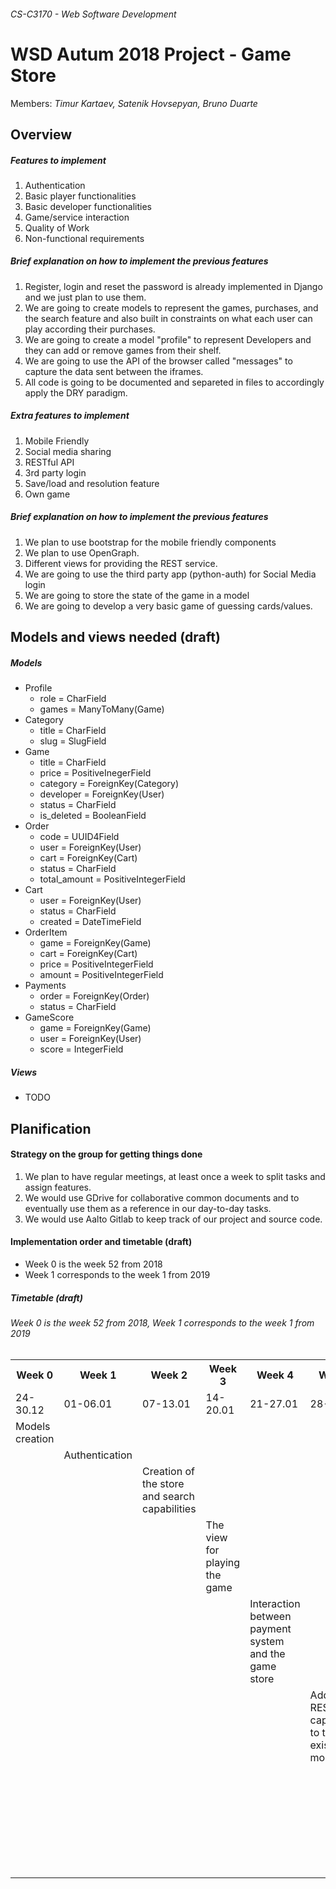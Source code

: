 ###### CS-C3170 - Web Software Development

# WSD Autum 2018 Project - Game Store

Members: _Timur Kartaev, Satenik Hovsepyan, Bruno Duarte_

## Overview

##### Features to implement

1. Authentication
1. Basic player functionalities 
1. Basic developer functionalities
1. Game/service interaction
1. Quality of Work
1. Non-functional requirements

##### Brief explanation on how to implement the previous features

1. Register, login and reset the password is already implemented in Django and we just plan to use them.
1. We are going to create models to represent the games, purchases, and the search feature and also built in constraints on what each user can play according their purchases.
1. We are going to create a model "profile" to represent Developers and they can add or remove games from their shelf.
1. We are going to use the API of the browser called "messages" to capture the data sent between the iframes.
1. All code is going to be documented and separeted in files to accordingly apply the DRY paradigm.

##### Extra features to implement

1. Mobile Friendly
1. Social media sharing
1. RESTful API 
1. 3rd party login
1. Save/load and resolution feature 
1. Own game

##### Brief explanation on how to implement the previous features

1. We plan to use bootstrap for the mobile friendly components
1. We plan to use OpenGraph.  
1. Different views for providing the REST service.
1. We are going to use the third party app (python-auth) for Social Media login
1. We are going to store the state of the game in a model
1. We are going to develop a very basic game of guessing cards/values.

## Models and views needed (draft)

##### Models

 * Profile
    * role = CharField
    * games = ManyToMany(Game)
 * Category
    * title = CharField 
    * slug = SlugField
 * Game
    * title = CharField
    * price = PositiveInegerField 
    * category = ForeignKey(Category) 
    * developer = ForeignKey(User) 
    * status = CharField
    * is_deleted = BooleanField
 * Order
    * code = UUID4Field
    * user = ForeignKey(User) 
    * cart = ForeignKey(Cart) 
    * status = CharField
    * total_amount = PositiveIntegerField
 * Cart
    * user = ForeignKey(User) 
    * status = CharField 
    * created = DateTimeField
 * OrderItem
    * game = ForeignKey(Game) 
    * cart = ForeignKey(Cart) 
    * price = PositiveIntegerField
    * amount = PositiveIntegerField
 * Payments
    * order = ForeignKey(Order) 
    * status = CharField
 * GameScore
    * game = ForeignKey(Game) 
    * user = ForeignKey(User) 
    * score = IntegerField
    
##### Views

 * TODO


## Planification

#### Strategy on the group for getting things done

1. We plan to have regular meetings, at least once a week to split tasks and assign features.
1. We would use GDrive for collaborative common documents and to eventually use them as a reference in our day-to-day tasks.
1. We would use Aalto Gitlab to keep track of our project and source code.

#### Implementation order and timetable (draft)

 * Week 0 is the week 52 from 2018
 * Week 1 corresponds to the week 1 from 2019

##### Timetable (draft)
 
###### Week 0 is the week 52 from 2018, Week 1 corresponds to the week 1 from 2019
 
<table>
  <tr>
    <th> Week 0 </th>
    <th> Week 1 </th>
    <th> Week 2 </th>
    <th> Week 3 </th>
    <th> Week 4 </th>
    <th> Week 5 </th>
    <th> Week 6 </th>
    <th> Week 7 </th>
    <th> Week 8 </th>
  </tr>
  <tr>
    <td> 24-30.12 </td>
    <td> 01-06.01 </td>
    <td> 07-13.01 </td>
    <td> 14-20.01 </td>
    <td> 21-27.01 </td>
    <td> 28-31.01 </td>
    <td> 04-10.02 </td>
    <td> 11-17.02 </td>
    <td> 18-19.02 </td>
  </tr>
  <tr>
    <td> Models creation </td>
    <td>  </td>
    <td>  </td>
    <td>  </td>
    <td>  </td>
    <td>  </td>
    <td>  </td>
    <td>  </td>    
    <td>  </td>    
  </tr>
  <tr>
    <td>  </td>
    <td> Authentication </td>
    <td>  </td>
    <td>  </td>
    <td>  </td>
    <td>  </td>
    <td>  </td>
    <td>  </td>    
    <td>  </td>    
  </tr>
    <tr>
    <td>  </td>
    <td>  </td>
    <td> Creation of the store and search capabilities </td>
    <td>  </td>
    <td>  </td>
    <td>  </td>
    <td>  </td>
    <td>  </td>    
    <td>  </td>    
  </tr>
    <tr>
    <td>  </td>
    <td>  </td>
    <td>  </td>
    <td> The view for playing the game </td>
    <td>  </td>
    <td>  </td>
    <td>  </td>
    <td>  </td>    
    <td>  </td>    
  </tr>
    <tr>
    <td>  </td>
    <td>  </td>
    <td>  </td>
    <td>  </td>
    <td> Interaction between payment system and the game store </td>
    <td>  </td>
    <td>  </td>
    <td>  </td>    
    <td>  </td>    
    <tr>
    <td>  </td>
    <td>  </td>
    <td>  </td>
    <td>  </td>
    <td>  </td>
    <td> Adding the RESTful capabilities to the existing models </td>
    <td>  </td>
    <td>  </td>    
    <td>  </td>    
  </tr>
    <tr>
    <td>  </td>
    <td>  </td>
    <td>  </td>
    <td>  </td>
    <td>  </td>
    <td>  </td>
    <td> Implementation of sharing through social media </td>
    <td>  </td>    
    <td>  </td>    
  </tr>  
      <tr>
    <td>  </td>
    <td>  </td>
    <td>  </td>
    <td>  </td>
    <td>  </td>
    <td>  </td>
    <td>  </td>
    <td> Documentation </td>    
    <td>  </td>    
  </tr>    
  </tr>
    <tr>
    <td>  </td>
    <td>  </td>
    <td>  </td>
    <td>  </td>
    <td>  </td>
    <td>  </td>
    <td>  </td>
    <td>  </td>    
    <td> Deployment and delivery </td>    
  </tr>
  
</table>